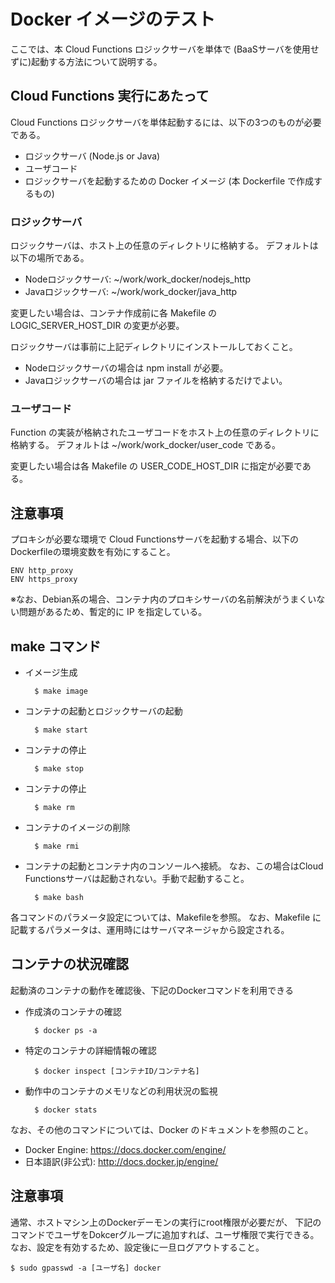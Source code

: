 Docker イメージのテスト
=======================

ここでは、本 Cloud Functions ロジックサーバを単体で
(BaaSサーバを使用せずに)起動する方法について説明する。

Cloud Functions 実行にあたって
------------------------------

Cloud Functions ロジックサーバを単体起動するには、以下の3つのものが必要である。

* ロジックサーバ (Node.js or Java)
* ユーザコード
* ロジックサーバを起動するための Docker イメージ (本 Dockerfile で作成するもの)

### ロジックサーバ

ロジックサーバは、ホスト上の任意のディレクトリに格納する。
デフォルトは以下の場所である。

* Nodeロジックサーバ: ~/work/work_docker/nodejs_http
* Javaロジックサーバ: ~/work/work_docker/java_http

変更したい場合は、コンテナ作成前に各 Makefile の LOGIC_SERVER_HOST_DIR の変更が必要。

ロジックサーバは事前に上記ディレクトリにインストールしておくこと。

* Nodeロジックサーバの場合は npm install が必要。
* Javaロジックサーバの場合は jar ファイルを格納するだけでよい。

### ユーザコード

Function の実装が格納されたユーザコードをホスト上の任意のディレクトリに格納する。
デフォルトは ~/work/work_docker/user_code である。

変更したい場合は各 Makefile の USER_CODE_HOST_DIR に指定が必要である。

注意事項
--------

プロキシが必要な環境で Cloud Functionsサーバを起動する場合、以下のDockerfileの環境変数を有効にすること。
                  
    ENV http_proxy
    ENV https_proxy
                  
※なお、Debian系の場合、コンテナ内のプロキシサーバの名前解決がうまくいない問題があるため、暫定的に IP を指定している。

make コマンド
-------------

* イメージ生成

        $ make image

* コンテナの起動とロジックサーバの起動

        $ make start

* コンテナの停止

        $ make stop

* コンテナの停止

        $ make rm

* コンテナのイメージの削除

        $ make rmi

* コンテナの起動とコンテナ内のコンソールへ接続。
  なお、この場合はCloud Functionsサーバは起動されない。手動で起動すること。

        $ make bash

各コマンドのパラメータ設定については、Makefileを参照。
なお、Makefile に記載するパラメータは、運用時にはサーバマネージャから設定される。


コンテナの状況確認
------------------

起動済のコンテナの動作を確認後、下記のDockerコマンドを利用できる

* 作成済のコンテナの確認

        $ docker ps -a

* 特定のコンテナの詳細情報の確認

        $ docker inspect [コンテナID/コンテナ名]

* 動作中のコンテナのメモリなどの利用状況の監視

        $ docker stats
     
なお、その他のコマンドについては、Docker のドキュメントを参照のこと。

* Docker Engine:  https://docs.docker.com/engine/
* 日本語訳(非公式):  http://docs.docker.jp/engine/

注意事項
--------

通常、ホストマシン上のDockerデーモンの実行にroot権限が必要だが、
下記のコマンドでユーザをDokcerグループに追加すれば、ユーザ権限で実行できる。
なお、設定を有効するため、設定後に一旦ログアウトすること。

    $ sudo gpasswd -a [ユーザ名] docker
